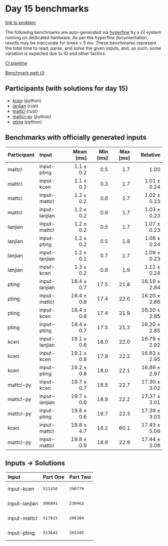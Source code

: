# Day 15 benchmarks

[link to problem](https://adventofcode.com/2023/day/15)

The following benchmarks are auto-generated via
[hyperfine](https://github.com/sharkdp/hyperfine) by a CI system running on
dedicated hardware. As per the hyperfine documentation, results may be
inaccurate for times < 5 ms. These benchmarks represent the total time to read,
parse, and solve the given inputs, and, as such, some variation is expected due
to IO and other factors.

[CI pipeline](http://ci.papercode.net:8080/teams/main/pipelines/aoc2023)

[Benchmark web UI](https://aoc.ancalagon.black)


## Participants (with solutions for day 15)

- [kcen](https://github.com/kcen/aoc2023) (python)
- [lanjian](https://github.com/lanjian/aoc-2023) (rust)
- [mattcl](https://github.com/mattcl/aoc2023) (rust)
- [mattcl-py](https://github.com/mattcl/aoc2023-py) (python)
- [pting](https://github.com/pting/aoc2023) (python)


## Benchmarks with officially generated inputs

| Participant | Input | Mean [ms] | Min [ms] | Max [ms] | Relative |
|:---|:---|---:|---:|---:|---:|
| mattcl | input-pting | 1.1 ± 0.2 | 0.5 | 1.7 | 1.00 |
| mattcl | input-kcen | 1.1 ± 0.2 | 0.3 | 1.7 | 1.01 ± 0.24 |
| mattcl | input-mattcl | 1.2 ± 0.2 | 0.6 | 1.7 | 1.02 ± 0.23 |
| mattcl | input-lanjian | 1.2 ± 0.2 | 0.6 | 1.7 | 1.03 ± 0.23 |
| lanjian | input-mattcl | 1.2 ± 0.2 | 0.5 | 1.7 | 1.07 ± 0.23 |
| lanjian | input-pting | 1.2 ± 0.2 | 0.5 | 1.8 | 1.08 ± 0.24 |
| lanjian | input-lanjian | 1.2 ± 0.1 | 0.7 | 1.7 | 1.09 ± 0.23 |
| lanjian | input-kcen | 1.3 ± 0.2 | 0.8 | 1.9 | 1.11 ± 0.24 |
| pting | input-lanjian | 18.4 ± 0.7 | 17.5 | 21.8 | 16.19 ± 2.84 |
| pting | input-mattcl | 18.4 ± 0.8 | 17.4 | 22.0 | 16.20 ± 2.86 |
| pting | input-kcen | 18.4 ± 0.8 | 17.4 | 21.9 | 16.20 ± 2.85 |
| pting | input-pting | 18.4 ± 0.7 | 17.5 | 21.3 | 16.20 ± 2.85 |
| kcen | input-lanjian | 19.1 ± 0.6 | 18.0 | 22.0 | 16.79 ± 2.92 |
| kcen | input-kcen | 19.1 ± 0.8 | 17.9 | 22.2 | 16.83 ± 2.95 |
| kcen | input-pting | 19.2 ± 0.8 | 18.0 | 22.1 | 16.89 ± 2.97 |
| mattcl-py | input-kcen | 19.7 ± 0.7 | 18.5 | 22.7 | 17.30 ± 3.02 |
| mattcl-py | input-lanjian | 19.7 ± 0.6 | 18.9 | 22.2 | 17.37 ± 3.01 |
| mattcl-py | input-pting | 19.8 ± 0.6 | 18.7 | 22.3 | 17.39 ± 3.03 |
| kcen | input-mattcl | 19.8 ± 4.7 | 18.2 | 60.1 | 17.43 ± 5.06 |
| mattcl-py | input-mattcl | 19.8 ± 0.9 | 18.9 | 22.9 | 17.44 ± 3.08 |


## Inputs -> Solutions

| Input | Part One | Part Two |
|:---|:---|:---|
|input-kcen|<pre>511416</pre>|<pre>290779</pre>|
|input-lanjian|<pre>506891</pre>|<pre>230462</pre>|
|input-mattcl|<pre>517015</pre>|<pre>286104</pre>|
|input-pting|<pre>513643</pre>|<pre>265345</pre>|